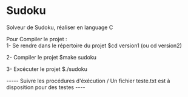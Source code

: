 # Sudoku
Solveur de Sudoku, réaliser en language C

Pour Compiler le projet :  
1- Se rendre dans le répertoire du projet 
$cd version1 (ou cd version2)  

2- Compiler le projet 
$make sudoku  

3- Excécuter le projet
$./sudoku

----- Suivre les procédures d'éxécution / Un fichier teste.txt est à disposition pour des testes ----
